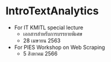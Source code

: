 # IntroTextAnalytics
- For IT KMITL special lecture
    - เอกสารสำหรับการบรรยายพิเศษ
    - 28 เมษายน 2563
- For PIES Workshop on Web Scraping
    - 5 สิงหาคม 2566
